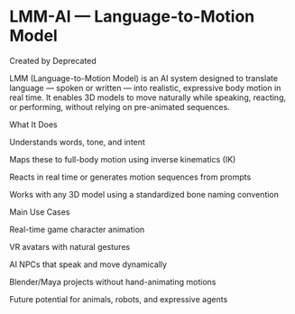 # LMM-AI — Language-to-Motion Model

Created by Deprecated

LMM (Language-to-Motion Model) is an AI system designed to translate language — spoken or written — into realistic, expressive body motion in real time. It enables 3D models to move naturally while speaking, reacting, or performing, without relying on pre-animated sequences.

 What It Does

Understands words, tone, and intent

Maps these to full-body motion using inverse kinematics (IK)

Reacts in real time or generates motion sequences from prompts

Works with any 3D model using a standardized bone naming convention


 Main Use Cases

Real-time game character animation

VR avatars with natural gestures

AI NPCs that speak and move dynamically

Blender/Maya projects without hand-animating motions

Future potential for animals, robots, and expressive agents
